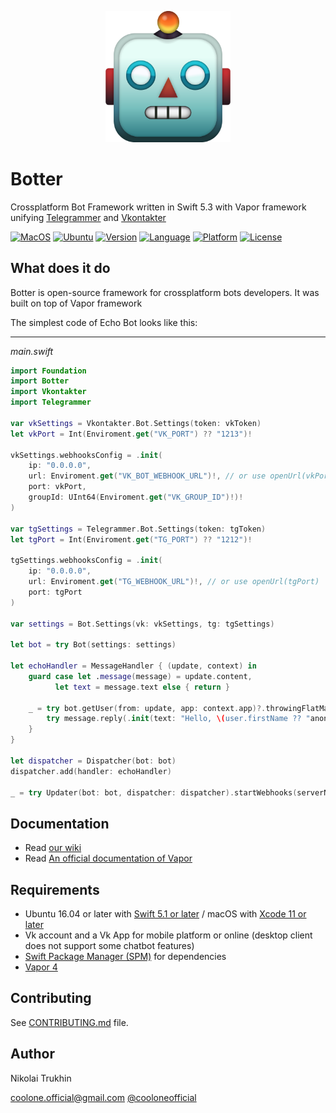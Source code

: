 

<p align="center"><img width=200 src="logo.png" alt="Vkontakter logo"></p>

# Botter

Crossplatform Bot Framework written in Swift 5.3 with Vapor framework unifying [Telegrammer](https://github.com/givip/Telegrammer) and [Vkontakter](https://github.com/CoolONEOfficial/Vkontakter)

[![MacOS](https://github.com/CoolONEOfficial/Botter/actions/workflows/macos.yml/badge.svg)](https://github.com/CoolONEOfficial/Botter/actions/workflows/macos.yml)
[![Ubuntu](https://github.com/CoolONEOfficial/Botter/actions/workflows/ubuntu.yml/badge.svg)](https://github.com/CoolONEOfficial/Botter/actions/workflows/ubuntu.yml)
[![Version](https://img.shields.io/badge/version-0.1.0-blue.svg)](https://github.com/givip/Telegrammer/releases)
[![Language](https://img.shields.io/badge/language-Swift%205.1-orange.svg)](https://swift.org/download/)
[![Platform](https://img.shields.io/badge/platform-Linux%20/%20macOS-ffc713.svg)](https://swift.org/download/)
[![License](https://img.shields.io/badge/license-MIT-lightgrey.svg)](https://github.com/CoolONEOfficial/Vkontakter/blob/master/LICENSE)


What does it do
---------------

Botter is open-source framework for crossplatform bots developers.
It was built on top of Vapor framework

The simplest code of Echo Bot looks like this:

-------------

_main.swift_

```swift
import Foundation
import Botter
import Vkontakter
import Telegrammer

var vkSettings = Vkontakter.Bot.Settings(token: vkToken)
let vkPort = Int(Enviroment.get("VK_PORT") ?? "1213")!

vkSettings.webhooksConfig = .init(
    ip: "0.0.0.0",
    url: Enviroment.get("VK_BOT_WEBHOOK_URL")!, // or use openUrl(vkPort)
    port: vkPort,
    groupId: UInt64(Enviroment.get("VK_GROUP_ID")!)!
)

var tgSettings = Telegrammer.Bot.Settings(token: tgToken)
let tgPort = Int(Enviroment.get("TG_PORT") ?? "1212")!
 
tgSettings.webhooksConfig = .init(
    ip: "0.0.0.0",
    url: Enviroment.get("TG_WEBHOOK_URL")!, // or use openUrl(tgPort)
    port: tgPort
)

var settings = Bot.Settings(vk: vkSettings, tg: tgSettings)

let bot = try Bot(settings: settings)

let echoHandler = MessageHandler { (update, context) in
    guard case let .message(message) = update.content,
          let text = message.text else { return }

    _ = try bot.getUser(from: update, app: context.app)?.throwingFlatMap { user in
        try message.reply(.init(text: "Hello, \(user.firstName ?? "anonymous")"), context: context)
    }
}

let dispatcher = Dispatcher(bot: bot)
dispatcher.add(handler: echoHandler)

_ = try Updater(bot: bot, dispatcher: dispatcher).startWebhooks(serverName: "testserver")

```

Documentation
---------------

- Read [our wiki](https://github.com/CoolONEOfficial/Botter/wiki)
- Read [An official documentation of Vapor](https://docs.vapor.codes/4.0/)

Requirements
---------------

- Ubuntu 16.04 or later with [Swift 5.1 or later](https://swift.org/getting-started/) / macOS with [Xcode 11 or later](https://swift.org/download/)
- Vk account and a Vk App for mobile platform or online (desktop client does not support some chatbot features)
- [Swift Package Manager (SPM)](https://github.com/apple/swift-package-manager/blob/master/Documentation/Usage.md) for dependencies 
- [Vapor 4](https://vapor.codes)

Contributing
---------------

See [CONTRIBUTING.md](CONTRIBUTING.md) file.

Author
---------------

Nikolai Trukhin

[coolone.official@gmail.com](mailto:coolone.official@gmail.com)
[@cooloneofficial](tg://user?id=356008384)
